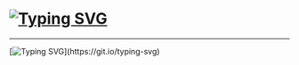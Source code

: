 <h1><a href="https://git.io/typing-svg"><img src="https://readme-typing-svg.herokuapp.com?font=Nabla&size=24&pause=1000&color=00F737&width=435&lines=Basic+Calculator" alt="Typing SVG" /></a></h1>

<hr>

[![Typing SVG](https://readme-typing-svg.herokuapp.com?font=Bruno+Ace+SC&size=24&pause=1000&color=00F737&width=435&lines=This+is+a+calculator+script;developed+using;HTML%2C+CSS+and+JavaScript.+;The+repository+contains;source+codes.;It's+great+for+beginners;or+anyone+looking+for+a+;basic+calculator+script;for+their+website.;Created+by+Akhil+Mahesh.)](https://git.io/typing-svg)

